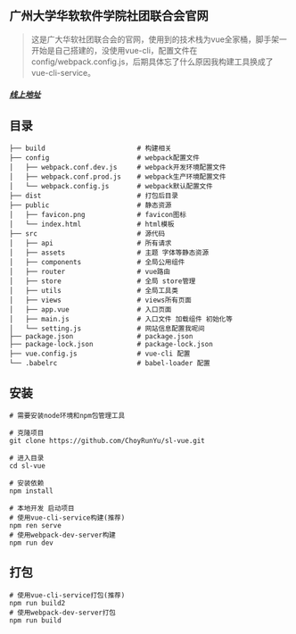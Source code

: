 ## 广州大学华软软件学院社团联合会官网

> 这是广大华软社团联合会的官网，使用到的技术栈为vue全家桶，脚手架一开始是自己搭建的，没使用vue-cli，配置文件在config/webpack.config.js，后期具体忘了什么原因我构建工具换成了vue-cli-service。

##### [线上地址](https://www.cairunyu.top/sl)

## 目录	

```
├── build						# 构建相关
├── config						# webpack配置文件
│	├── webpack.conf.dev.js		# webpack开发环境配置文件
│	├──	webpack.conf.prod.js	# webpack生产环境配置文件
│   └── webpack.config.js		# webpack默认配置文件
├── dist						# 打包后目录
├── public						# 静态资源
│   ├── favicon.png            	# favicon图标
│   └── index.html  			# html模板
├── src							# 源代码
│	├── api						# 所有请求
│	├──	assets					# 主题 字体等静态资源
│	├──	components				# 全局公用组件
│	├──	router					# vue路由
│	├──	store					# 全局 store管理
│	├──	utils					# 全局工具类
│	├──	views					# views所有页面
│	├──	app.vue					# 入口页面
│	├── main.js					# 入口文件 加载组件 初始化等
│	└── setting.js				# 网站信息配置我呢间
├── package.json				# package.json
├── package-lock.json			# package-lock.json
├── vue.config.js				# vue-cli 配置
└── .babelrc					# babel-loader 配置
```

## 安装

```
# 需要安装node环境和npm包管理工具

# 克隆项目
git clone https://github.com/ChoyRunYu/sl-vue.git

# 进入目录
cd sl-vue

# 安装依赖
npm install

# 本地开发 启动项目
# 使用vue-cli-service构建(推荐)
npm ren serve
# 使用webpack-dev-server构建
npm run dev 		     
```

## 打包

```
# 使用vue-cli-service打包(推荐)
npm run build2
# 使用webpack-dev-server打包
npm run build
```

